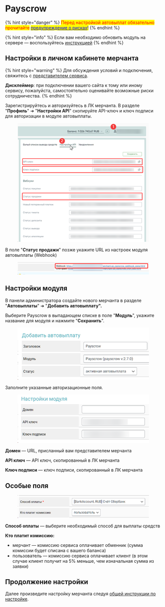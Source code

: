 # Payscrow

{% hint style="danger" %}
<mark style="color:red;">Перед настройкой автовыплат обязательно прочитайте</mark> [<mark style="color:blue;">предупреждение о рисках</mark>](https://premium.gitbook.io/main/osnovnye-nastroiki/merchanty-i-avtovyplaty/avtovyplaty/preduprezhdenie-o-riskakh)<mark style="color:blue;">!</mark>
{% endhint %}

{% hint style="info" %}
Если вам необходимо обновить модуль на сервере — воспользуйтесь [инструкцией](https://premium.gitbook.io/main/osnovnye-nastroiki/faq/obnovlenie-failov-skripta-na-servere/kak-obnovit-faily-na-servere#moduli-merchantov-i-avtovyplat)
{% endhint %}

## Настройки в личном кабинете мерчанта <a href="#nastroiki-v-lichnom-kabinete-merchanta" id="nastroiki-v-lichnom-kabinete-merchanta"></a>

{% hint style="warning" %}
Для обсуждения условий и подключения, свяжитесь с [представителем сервиса](https://t.me/Payscrow).

**Дисклеймер**: при подключении вашего сайта к тому или иному сервису, пожалуйста, самостоятельно оценивайте возможные риски сотрудничества.
{% endhint %}

Зарегистрируйтесь и авторизуйтесь в ЛК мерчанта. В разделе "**Профиль**" ➔ "**Настройки API**" скопируйте API-ключ и ключ подписи для авторизации в модуле автовыплаты.

<figure><img src="../../../../.gitbook/assets/image (185).png" alt=""><figcaption></figcaption></figure>

В поле "**Статус продажи**" позже укажите URL из настроек модуля автовыплаты (Webhook)

<figure><img src="../../../../.gitbook/assets/image (186).png" alt=""><figcaption></figcaption></figure>

## Настройки модуля <a href="#nastroiki-modulya" id="nastroiki-modulya"></a>

В панели администратора создайте нового мерчанта в разделе "**Автовыплаты**" ➔ "**Добавить автовыплату".**

Выберите Payscrow в выпадающем списке в поле "**Модуль**", укажите название для модуля и нажмите "**Сохранить**".

<figure><img src="../../../../.gitbook/assets/image (183).png" alt="" width="444"><figcaption></figcaption></figure>

Заполните указанные авторизационные поля.

<figure><img src="../../../../.gitbook/assets/image (184).png" alt="" width="451"><figcaption></figcaption></figure>

**Домен** — URL, присланный вам представителем мерчанта

**API ключ** — API ключ, скопированный в ЛК мерчанта

**Ключ подписи**  — ключ подписи, скопированный в ЛК мерчанта

## Особые поля

<figure><img src="../../../../.gitbook/assets/image (187).png" alt="" width="516"><figcaption></figcaption></figure>

**Способ оплаты** — выберите необходимый способ для выплаты средств

**Кто платит комиссию:**

* мерчант — комиссию сервиса оплачивает обменник (сумма комиссии будет списана с вашего баланса)
* пользователь — комиссию сервиса оплачивает клиент (в этом случае клиент получит на 5% меньше, чем изначальная сумма из заявки)

## Продолжение настройки

Далее произведите настройку мерчанта следуя [общей инструкции по настройке](https://premium.gitbook.io/rukovodstvo-polzovatelya/osnovnye-nastroiki/merchanty-i-avtovyplaty/avtovyplaty/obshie-nastroiki-merchantov-avtovyplat).
